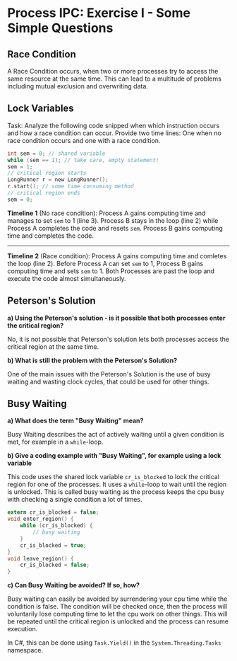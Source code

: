 # Process IPC: Exercise I - Some Simple Questions

## Race Condition

A Race Condition occurs, when two or more processes try to access the same resource at the same time.
This can lead to a multitude of problems including mutual exclusion and overwriting data.

## Lock Variables

Task: Analyze the following code snipped when which instruction occurs and how a race condition can occur. Provide two time lines: One when no race condition occurs and one with a race condition.

```c
int sem = 0; // shared variable
while (sem == 1); // take care, empty statement!
sem = 1;
// critical region starts
LongRunner r = new LongRunner();
r.start(); // some time consuming method
// critical region ends
sem = 0;
```

**Timeline 1** (No race condition):
Process A gains computing time and manages to set `sem` to 1 (line 3).
Process B stays in the loop (line 2) while Process A completes the code and resets `sem`.
Process B gains computing time and completes the code.

---

**Timeline 2** (Race condition):
Process A gains computing time and comletes the loop (line 2).
Before Process A can set `sem` to 1, Process B gains computing time and sets `sem` to 1.
Both Processes are past the loop and execute the code almost simultaneously.

## Peterson's Solution
**a) Using the Peterson's solution - is it possible that both processes enter the critical region?**

No, it is not possible that Peterson's solution lets both processes access the critical region at the same time.

**b) What is still the problem with the Peterson's Solution?**

One of the main issues with the Peterson's Solution is the use of busy waiting and wasting clock cycles, that could be used for other things.

## Busy Waiting
**a) What does the term "Busy Waiting" mean?**

Busy Waiting describes the act of actively waiting until a given condition is met, for example in a `while`-loop.

**b) Give a coding example with "Busy Waiting", for example using a lock variable**

This code uses the shared lock variable `cr_is_blocked` to lock the critical region for one of the processes.
	It uses a `while`-loop to wait until the region is unlocked. This is called busy waiting as the process keeps the cpu busy with checking a single condition a lot of times. 

```c
extern cr_is_blocked = false;
void enter_region() {
	while (cr_is_blocked) {
		// busy waiting
	}
	cr_is_blocked = true;
}
void leave_region() {
	cr_is_blocked = false;
}
```

**c) Can Busy Waiting be avoided? If so, how?**

Busy waiting can easily be avoided by surrendering your cpu time while the condition is false.
The condition will be checked once, then the process will voluntarily lose computing time to let the cpu work on other things.
This will be repeated until the critical region is unlocked and the process can resume execution.

In C#, this can be done using `Task.Yield()` in the `System.Threading.Tasks` namespace.